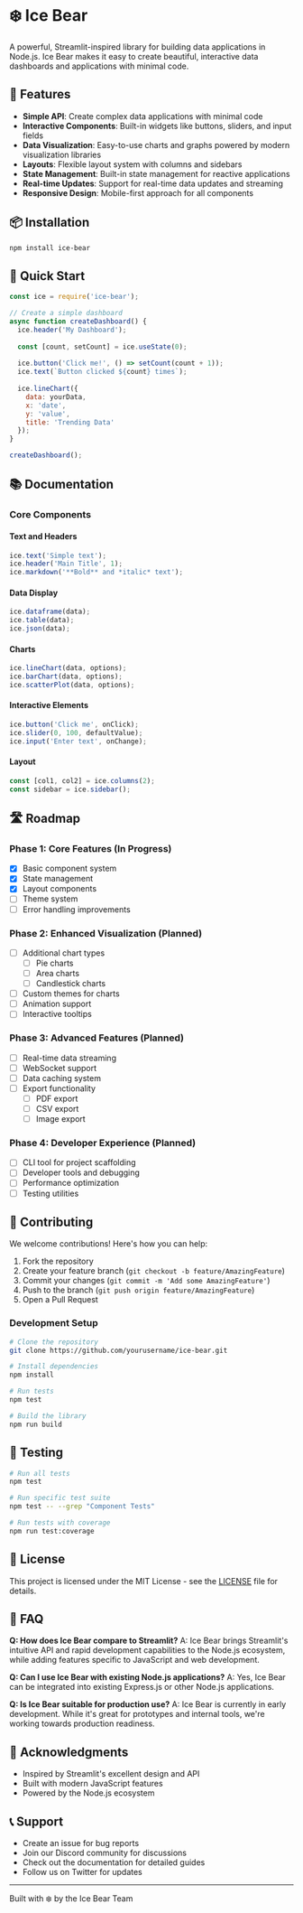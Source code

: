 # ❄️ Ice Bear

A powerful, Streamlit-inspired library for building data applications in Node.js. Ice Bear makes it easy to create beautiful, interactive data dashboards and applications with minimal code.

## 🚀 Features

- **Simple API**: Create complex data applications with minimal code
- **Interactive Components**: Built-in widgets like buttons, sliders, and input fields
- **Data Visualization**: Easy-to-use charts and graphs powered by modern visualization libraries
- **Layouts**: Flexible layout system with columns and sidebars
- **State Management**: Built-in state management for reactive applications
- **Real-time Updates**: Support for real-time data updates and streaming
- **Responsive Design**: Mobile-first approach for all components

## 📦 Installation

```bash
npm install ice-bear
```

## 🎯 Quick Start

```javascript
const ice = require('ice-bear');

// Create a simple dashboard
async function createDashboard() {
  ice.header('My Dashboard');
  
  const [count, setCount] = ice.useState(0);
  
  ice.button('Click me!', () => setCount(count + 1));
  ice.text(`Button clicked ${count} times`);
  
  ice.lineChart({
    data: yourData,
    x: 'date',
    y: 'value',
    title: 'Trending Data'
  });
}

createDashboard();
```

## 📚 Documentation

### Core Components

#### Text and Headers
```javascript
ice.text('Simple text');
ice.header('Main Title', 1);
ice.markdown('**Bold** and *italic* text');
```

#### Data Display
```javascript
ice.dataframe(data);
ice.table(data);
ice.json(data);
```

#### Charts
```javascript
ice.lineChart(data, options);
ice.barChart(data, options);
ice.scatterPlot(data, options);
```

#### Interactive Elements
```javascript
ice.button('Click me', onClick);
ice.slider(0, 100, defaultValue);
ice.input('Enter text', onChange);
```

#### Layout
```javascript
const [col1, col2] = ice.columns(2);
const sidebar = ice.sidebar();
```

## 🛣️ Roadmap

### Phase 1: Core Features (In Progress)
- [x] Basic component system
- [x] State management
- [x] Layout components
- [ ] Theme system
- [ ] Error handling improvements

### Phase 2: Enhanced Visualization (Planned)
- [ ] Additional chart types
  - [ ] Pie charts
  - [ ] Area charts
  - [ ] Candlestick charts
- [ ] Custom themes for charts
- [ ] Animation support
- [ ] Interactive tooltips

### Phase 3: Advanced Features (Planned)
- [ ] Real-time data streaming
- [ ] WebSocket support
- [ ] Data caching system
- [ ] Export functionality
  - [ ] PDF export
  - [ ] CSV export
  - [ ] Image export

### Phase 4: Developer Experience (Planned)
- [ ] CLI tool for project scaffolding
- [ ] Developer tools and debugging
- [ ] Performance optimization
- [ ] Testing utilities

## 🤝 Contributing

We welcome contributions! Here's how you can help:

1. Fork the repository
2. Create your feature branch (`git checkout -b feature/AmazingFeature`)
3. Commit your changes (`git commit -m 'Add some AmazingFeature'`)
4. Push to the branch (`git push origin feature/AmazingFeature`)
5. Open a Pull Request

### Development Setup

```bash
# Clone the repository
git clone https://github.com/yourusername/ice-bear.git

# Install dependencies
npm install

# Run tests
npm test

# Build the library
npm run build
```

## 📝 Testing

```bash
# Run all tests
npm test

# Run specific test suite
npm test -- --grep "Component Tests"

# Run tests with coverage
npm run test:coverage
```

## 🔑 License

This project is licensed under the MIT License - see the [LICENSE](LICENSE) file for details.

## 🤔 FAQ

**Q: How does Ice Bear compare to Streamlit?**
A: Ice Bear brings Streamlit's intuitive API and rapid development capabilities to the Node.js ecosystem, while adding features specific to JavaScript and web development.

**Q: Can I use Ice Bear with existing Node.js applications?**
A: Yes, Ice Bear can be integrated into existing Express.js or other Node.js applications.

**Q: Is Ice Bear suitable for production use?**
A: Ice Bear is currently in early development. While it's great for prototypes and internal tools, we're working towards production readiness.

## 🙏 Acknowledgments

- Inspired by Streamlit's excellent design and API
- Built with modern JavaScript features
- Powered by the Node.js ecosystem

## 📞 Support

- Create an issue for bug reports
- Join our Discord community for discussions
- Check out the documentation for detailed guides
- Follow us on Twitter for updates

---

Built with ❄️ by the Ice Bear Team
